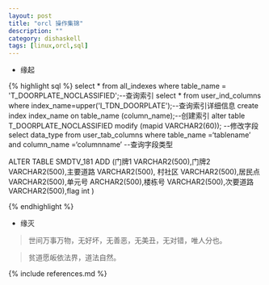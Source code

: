 ```yaml
---
layout: post
title: "orcl 操作集锦"
description: ""
category: dishaskell
tags: [linux,orcl,sql]
---
```


* 缘起

 {% highlight sql %}
 select * from all_indexes where table_name = 'T_DOORPLATE_NOCLASSIFIED';--查询索引
 select * from user_ind_columns where index_name=upper('I_TDN_DOORPLATE');--查询索引详细信息
 create index index_name on table_name (column_name);--创建索引
 alter table T_DOORPLATE_NOCLASSIFIED  modify (mapid VARCHAR2(60)); --修改字段
 select data_type from user_tab_columns where table_name =‘tablename’ and column_name =‘columnname’
 --查询字段类型

 ALTER TABLE SMDTV_181 ADD (门牌1 VARCHAR2(500),门牌2 VARCHAR2(500),主要道路 VARCHAR2(500),
    村社区 VARCHAR2(500),居民点 VARCHAR2(500),单元号 ARCHAR2(500),楼栋号 VARCHAR2(500),次要道路 VARCHAR2(500),flag int )

{% endhighlight %}

* 缘灭

 > 世间万事万物，无好坏，无善恶，无美丑，无对错，唯人分也。

 > 贫道愿皈依法界，道法自然。



{% include references.md %}
